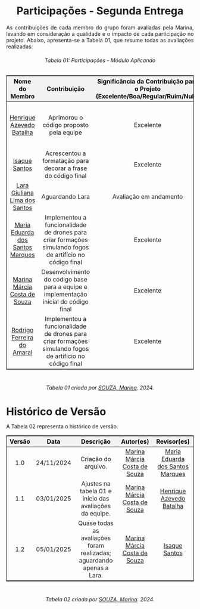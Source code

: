<!DOCTYPE html>
<html lang="en">
<head>
  <meta charset="UTF-8">
  <meta name="viewport" content="width=device-width, initial-scale=1.0">
  <title>Participações - Segunda Entrega</title>
  <style>
    /* Estilo geral para as tabelas */
    .tabela-alunos {
      margin-left: auto;
      margin-right: auto;
      border-collapse: collapse;
      width: 100%; /* Agora ocupa 100% da largura disponível */
      text-align: center;
      font-size: 16px;
      border: 1px solid black;
      margin-bottom: 40px; /* Espaçamento abaixo da tabela */
    }

    .tabela-alunos th,
    .tabela-alunos td {
      padding: 8px;
      border: 1px solid black;
    }

    .tabela-alunos thead th {
      background-color: #f2f2f2;
      color: #000; /* Cor padrão para modo claro */
    }

    /* Alteração para o modo escuro */
    @media (prefers-color-scheme: dark) {
      .tabela-alunos thead th {
        color: #888; /* Cor cinza para o modo escuro */
      }
    }

    /* Espaçamento adicional para o texto abaixo da tabela */
    .sobre-texto {
      margin-top: 10px; /* Espaçamento reduzido acima do texto */
    }
  </style>
</head>
<body>
  <h1 style="text-align: center; font-weight: bold;">Participações - Segunda Entrega</h1>

  <p align="justify" class="sobre-texto">
    As contribuições de cada membro do grupo foram avaliadas pela Marina, levando em consideração a qualidade e o impacto de cada participação no projeto. Abaixo, apresenta-se a Tabela 01, que resume todas as avaliações realizadas:
  </p>

  <h6 align="center">Tabela 01: Participações - Módulo Aplicando </h6>
  <div style="text-align: center;">
    <table class="tabela-alunos">
      <thead>
        <tr>
          <th>Nome do Membro</th>
          <th>Contribuição</th>
          <th>Significância da Contribuição para o Projeto (Excelente/Boa/Regular/Ruim/Nula)</th>
          <th>Comprobatórios (ex. links para commits)</th>
        </tr>
      </thead>
      <tbody>
        <tr>
          <td><a href="https://github.com/HeBatalha" target="_blank">Henrique Azevedo Batalha</a></td>
          <td>Aprimorou o código proposto pela equipe</td>
          <td>Excelente</td>
          <td>
          <a href="https://github.com/UnBSMA2024-2/2024.2_G2_SMA_ProjetoComportamentoCooperativo/commit/b12736a80001fbc0e8f4f5634f552535ac6b5e93" target="_blank">
            feat: adiciona formatação da palavra 2025
          </a>
          <br>
          <a href="https://github.com/UnBSMA2024-2/2024.2_G2_SMA_ProjetoComportamentoCooperativo/commit/2d3fe9659afdbfce2e9aa5d466963e38a7df47ae" target="_blank">
            fix: corrige pequenos erros no 2025
          </a>
          </td>
          <tr>
          <td><a href="https://github.com/IsaqueSH" target="_blank">Isaque Santos</a></td>
          <td>Acrescentou a formatação para decorar a frase do código final</td>
          <td>Excelente</td>
          <td><a href="https://github.com/UnBSMA2024-2/2024.2_G2_SMA_ProjetoComportamentoCooperativo/commit/54995d919af973534fcff085b738aa91a7249bc8" target="_blank">
            feat: adiciona formatação das decorações da frase
          </a>
          </td>
        </tr>
        <tr>
          <td><a href="https://github.com/gravelylara" target="_blank">Lara Giuliana Lima dos Santos</a></td>
          <td>Aguardando Lara</td>
          <td>Avaliação em andamento</td>
          <td><a href="" target="_blank"></a></td>
        </tr>
        <tr>
          <td><a href="https://github.com/EduardaSMarques" target="_blank">Maria Eduarda dos Santos Marques</a></td>
          <td>Implementou a funcionalidade de drones para criar formações simulando fogos de artifício no código final</td>
          <td>Excelente</td>
          <td><a href="https://github.com/UnBSMA2024-2/2024.2_G2_SMA_ProjetoComportamentoCooperativo/commit/4b574e2ccaa4f99d08a2b96b6f52f38a16120278" target="_blank">
            feat: implementação do fogo de artifício e coloração
          </a>
          </td>
        </tr>
        <tr>
          <td><a href="https://github.com/The-Boss-Nina" target="_blank">Marina Márcia Costa de Souza</a></td>
          <td>Desenvolvimento do código base para a equipe e implementação inicial do código final</td>
          <td>Excelente</td>
          <td>
          <a href="https://github.com/UnBSMA2024-2/2024.2_G2_SMA_ProjetoComportamentoCooperativo/commit/f470af470d06b5254f3624ee71acfe3f02a7f80b" target="_blank">
            feat: adiciona pasta teste
          </a>
          <br>
          <a href="https://github.com/UnBSMA2024-2/2024.2_G2_SMA_ProjetoComportamentoCooperativo/commit/439a06c576ecd34619fa46de924f416bdff1c933" target="_blank">
            feat: adiciona formacao da palavra FELIZ
          </a>
          </td>
        </tr>
        <tr>
          <td><a href="https://github.com/rodrigoFAmaral" target="_blank">Rodrigo Ferreira do Amaral</a></td>
          <td>Implementou a funcionalidade de drones para criar formações simulando fogos de artifício no código final</td>
          <td>Excelente</td>
          <td><a href="https://github.com/UnBSMA2024-2/2024.2_G2_SMA_ProjetoComportamentoCooperativo/commit/4b574e2ccaa4f99d08a2b96b6f52f38a16120278" target="_blank">
            feat: implementação do fogo de artifício e coloração
          </a>
          </td>
        </tr>
      </tbody>
    </table>
    <p style="margin-top: 10px; text-align: center;">
      <em>Tabela 01 criada por <a href="https://github.com/The-Boss-Nina" target="_blank">SOUZA, Marina</a>. 2024.</em>
    </p>
  </div>

  <h1 style="text-align: left; font-weight: bold; margin-bottom: 10px;">Histórico de Versão</h1>
  <p align="justify">
    A Tabela 02 representa o histórico de versão.
  </p>
  <div style="text-align: center;">
    <table class="tabela-alunos">
      <thead>
        <tr>
          <th>Versão</th>
          <th>Data</th>
          <th>Descrição</th>
          <th>Autor(es)</th>
          <th>Revisor(es)</th>
        </tr>
      </thead>
      <tbody>
        <tr>
          <td>1.0</td>
          <td>24/11/2024</td>
          <td>Criação do arquivo.</td>
          <td><a href="https://github.com/The-Boss-Nina" target="_blank">Marina Márcia Costa de Souza</a></td>
          <td><a href="https://github.com/EduardaSMarques" target="_blank">Maria Eduarda dos Santos Marques</a></td>
        </tr>
        <tr>
          <td>1.1</td>
          <td>03/01/2025</td>
          <td>Ajustes na tabela 01 e início das avaliações da equipe.</td>
          <td><a href="https://github.com/The-Boss-Nina" target="_blank">Marina Márcia Costa de Souza</a></td>
          <td><a href="https://github.com/HeBatalha" target="_blank">Henrique Azevedo Batalha</a></td>
        </tr>
        <tr>
          <td>1.2</td>
          <td>05/01/2025</td>
          <td>Quase todas as avaliações foram realizadas; aguardando apenas a Lara.</td>
          <td><a href="https://github.com/The-Boss-Nina" target="_blank">Marina Márcia Costa de Souza</a></td>
          <td><a href="https://github.com/IsaqueSH" target="_blank">Isaque Santos</a></td>
        </tr>
      </tbody>
    </table>
    <p style="margin-top: 10px; text-align: center;">
      <em>Tabela 02 criada por <a href="https://github.com/The-Boss-Nina" target="_blank">SOUZA, Marina</a>. 2024.</em>
    </p>
  </div>
</body>
</html>
